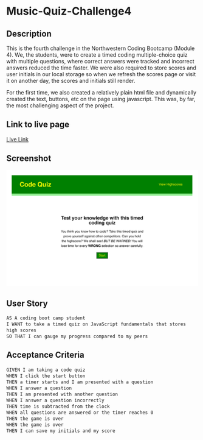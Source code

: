 # Music-Quiz-Challenge4

## Description
This is the fourth challenge in the Northwestern Coding Bootcamp (Module 4). We, the students, were to create a timed coding multiple-choice quiz with multiple questions, where correct answers were tracked and incorrect answers reduced the time faster. We were also required to store scores and user initials in our local storage so when we refresh the scores page or visit it on another day, the scores and initials still render.

For the first time, we also created a relatively plain html file and dynamically created the text, buttons, etc on the page using javascript. This was, by far, the most challenging aspect of the project.

## Link to live page
[Live Link](https://mbronstein1.github.io/Code-Quiz/)

## Screenshot
![Webpage Screenshot](./assets/images/code-quiz-screenshot.jpg)

## User Story

```
AS A coding boot camp student
I WANT to take a timed quiz on JavaScript fundamentals that stores high scores
SO THAT I can gauge my progress compared to my peers
```

## Acceptance Criteria

```
GIVEN I am taking a code quiz
WHEN I click the start button
THEN a timer starts and I am presented with a question
WHEN I answer a question
THEN I am presented with another question
WHEN I answer a question incorrectly
THEN time is subtracted from the clock
WHEN all questions are answered or the timer reaches 0
THEN the game is over
WHEN the game is over
THEN I can save my initials and my score
```
